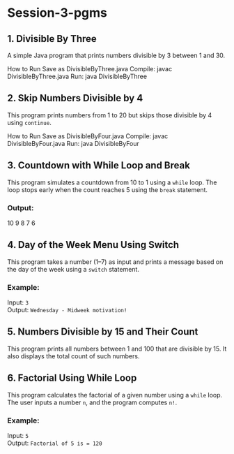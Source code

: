 # Session-3-pgms

## 1. Divisible By Three
A simple Java program that prints numbers divisible by 3 between 1 and 30.

How to Run
Save as DivisibleByThree.java
Compile: javac DivisibleByThree.java
Run: java DivisibleByThree

## 2. Skip Numbers Divisible by 4
This program prints numbers from 1 to 20 but skips those divisible by 4 using `continue`.

How to Run
Save as DivisibleByFour.java
Compile: javac DivisibleByFour.java
Run: java DivisibleByFour

## 3. Countdown with While Loop and Break
This program simulates a countdown from 10 to 1 using a `while` loop.
The loop stops early when the count reaches 5 using the `break` statement.

### Output:
10
9
8
7
6

## 4. Day of the Week Menu Using Switch
This program takes a number (1–7) as input and prints a message based on the day of the week using a `switch` statement.

### Example:
Input: `3`  
Output: `Wednesday - Midweek motivation!`

## 5. Numbers Divisible by 15 and Their Count
This program prints all numbers between 1 and 100 that are divisible by 15.
It also displays the total count of such numbers.

## 6. Factorial Using While Loop
This program calculates the factorial of a given number using a `while` loop.
The user inputs a number `n`, and the program computes `n!`.

### Example:
Input: `5`  
Output: `Factorial of 5 is = 120`
